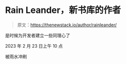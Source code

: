 # Rain Leander，新书库的作者

> 原文：<https://thenewstack.io/author/rainleander/>

是时候为开发者建立一些同理心了

2023 年 2 月 23 日上午 10 点

被雨水冲刷